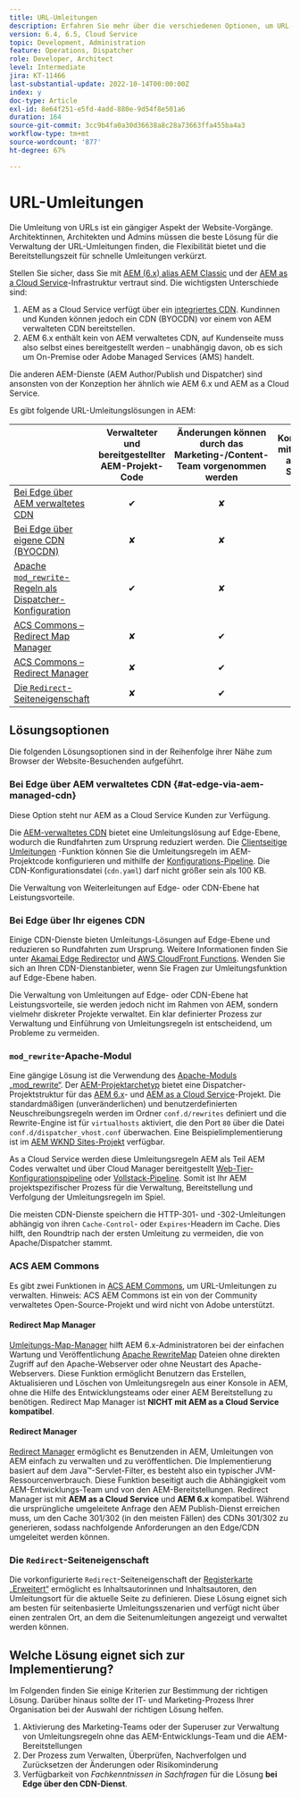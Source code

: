 ```yaml
---
title: URL-Umleitungen
description: Erfahren Sie mehr über die verschiedenen Optionen, um URL-Umleitungen in AEM vorzunehmen.
version: 6.4, 6.5, Cloud Service
topic: Development, Administration
feature: Operations, Dispatcher
role: Developer, Architect
level: Intermediate
jira: KT-11466
last-substantial-update: 2022-10-14T00:00:00Z
index: y
doc-type: Article
exl-id: 8e64f251-e5fd-4add-880e-9d54f8e501a6
duration: 164
source-git-commit: 3cc9b4fa0a30d36638a8c28a73663ffa455ba4a3
workflow-type: tm+mt
source-wordcount: '877'
ht-degree: 67%

---
```


# URL-Umleitungen

Die Umleitung von URLs ist ein gängiger Aspekt der Website-Vorgänge. Architektinnen, Architekten und Admins müssen die beste Lösung für die Verwaltung der URL-Umleitungen finden, die Flexibilität bietet und die Bereitstellungszeit für schnelle Umleitungen verkürzt.

Stellen Sie sicher, dass Sie mit [AEM (6.x) alias AEM Classic](https://experienceleague.adobe.com/en/docs/experience-manager-learn/dispatcher-tutorial/chapter-2) und der [AEM as a Cloud Service](https://experienceleague.adobe.com/en/docs/experience-manager-cloud-service/content/overview/architecture)-Infrastruktur vertraut sind. Die wichtigsten Unterschiede sind:

1. AEM as a Cloud Service verfügt über ein [integriertes CDN](https://experienceleague.adobe.com/en/docs/experience-manager-cloud-service/content/implementing/content-delivery/cdn). Kundinnen und Kunden können jedoch ein CDN (BYOCDN) vor einem von AEM verwalteten CDN bereitstellen.
1. AEM 6.x enthält kein von AEM verwaltetes CDN, auf Kundenseite muss also selbst eines bereitgestellt werden – unabhängig davon, ob es sich um On-Premise oder Adobe Managed Services (AMS) handelt.

Die anderen AEM-Dienste (AEM Author/Publish und Dispatcher) sind ansonsten von der Konzeption her ähnlich wie AEM 6.x und AEM as a Cloud Service.

Es gibt folgende URL-Umleitungslösungen in AEM:

|                                                   | Verwalteter und bereitgestellter AEM-Projekt-Code | Änderungen können durch das Marketing-/Content-Team vorgenommen werden | Kompatibel mit AEM as a Cloud Service | Wenn eine Weiterleitungsausführung erfolgt |
|---------------------------------------------------|:-----------------------:|:---------------------:|:---------------------:| :---------------------:|
| [Bei Edge über AEM verwaltetes CDN](#at-edge-via-aem-managed-cdn) | ✔ | ✘ | ✔ | Edge/CDN (integriert) |
| [Bei Edge über eigene CDN (BYOCDN)](#at-edge-via-bring-your-own-cdn) | ✘ | ✘ | ✔ | Edge/CDN (BYOCDN) |
| [Apache `mod_rewrite`-Regeln als Dispatcher-Konfiguration](#apache-mod_rewrite-module) | ✔ | ✘ | ✔ | Dispatcher |
| [ACS Commons – Redirect Map Manager](#redirect-map-manager) | ✘ | ✔ | ✘ | Dispatcher |
| [ACS Commons – Redirect Manager](#redirect-manager) | ✘ | ✔ | ✔ | AEM |
| [Die `Redirect`-Seiteneigenschaft](#the-redirect-page-property) | ✘ | ✔ | ✔ | AEM |


## Lösungsoptionen

Die folgenden Lösungsoptionen sind in der Reihenfolge ihrer Nähe zum Browser der Website-Besuchenden aufgeführt.

### Bei Edge über AEM verwaltetes CDN {#at-edge-via-aem-managed-cdn}

Diese Option steht nur AEM as a Cloud Service Kunden zur Verfügung.

Die [AEM-verwaltetes CDN](https://experienceleague.adobe.com/en/docs/experience-manager-cloud-service/content/implementing/content-delivery/cdn) bietet eine Umleitungslösung auf Edge-Ebene, wodurch die Rundfahrten zum Ursprung reduziert werden. Die [Clientseitige Umleitungen](https://experienceleague.adobe.com/en/docs/experience-manager-cloud-service/content/implementing/content-delivery/cdn-configuring-traffic#client-side-redirectors) -Funktion können Sie die Umleitungsregeln im AEM-Projektcode konfigurieren und mithilfe der [Konfigurations-Pipeline](https://experienceleague.adobe.com/de/docs/experience-manager-learn/cloud-service/security/traffic-filter-and-waf-rules/how-to-setup#deploy-rules-through-cloud-manager). Die CDN-Konfigurationsdatei (`cdn.yaml`) darf nicht größer sein als 100 KB.

Die Verwaltung von Weiterleitungen auf Edge- oder CDN-Ebene hat Leistungsvorteile.

### Bei Edge über Ihr eigenes CDN

Einige CDN-Dienste bieten Umleitungs-Lösungen auf Edge-Ebene und reduzieren so Rundfahrten zum Ursprung. Weitere Informationen finden Sie unter [Akamai Edge Redirector](https://techdocs.akamai.com/cloudlets/docs/what-edge-redirector) und [AWS CloudFront Functions](https://docs.aws.amazon.com/AmazonCloudFront/latest/DeveloperGuide/cloudfront-functions.html). Wenden Sie sich an Ihren CDN-Dienstanbieter, wenn Sie Fragen zur Umleitungsfunktion auf Edge-Ebene haben.

Die Verwaltung von Umleitungen auf Edge- oder CDN-Ebene hat Leistungsvorteile, sie werden jedoch nicht im Rahmen von AEM, sondern vielmehr diskreter Projekte verwaltet. Ein klar definierter Prozess zur Verwaltung und Einführung von Umleitungsregeln ist entscheidend, um Probleme zu vermeiden.


### `mod_rewrite`-Apache-Modul

Eine gängige Lösung ist die Verwendung des [Apache-Moduls „mod_rewrite“](https://httpd.apache.org/docs/current/mod/mod_rewrite.html). Der [AEM-Projektarchetyp](https://github.com/adobe/aem-project-archetype) bietet eine Dispatcher-Projektstruktur für das [AEM 6.x](https://github.com/adobe/aem-project-archetype/tree/develop/src/main/archetype/dispatcher.ams#file-structure)- und [AEM as a Cloud Service](https://github.com/adobe/aem-project-archetype/tree/develop/src/main/archetype/dispatcher.cloud#file-structure)-Projekt. Die standardmäßigen (unveränderlichen) und benutzerdefinierten Neuschreibungsregeln werden im Ordner `conf.d/rewrites` definiert und die Rewrite-Engine ist für `virtualhosts` aktiviert, die den Port `80` über die Datei `conf.d/dispatcher_vhost.conf` überwachen. Eine Beispielimplementierung ist im [AEM WKND Sites-Projekt](https://github.com/adobe/aem-guides-wknd/tree/main/dispatcher/src/conf.d/rewrites) verfügbar.

As a Cloud Service werden diese Umleitungsregeln AEM als Teil AEM Codes verwaltet und über Cloud Manager bereitgestellt [Web-Tier-Konfigurationspipeline](https://experienceleague.adobe.com/en/docs/experience-manager-cloud-service/content/implementing/using-cloud-manager/cicd-pipelines/introduction-ci-cd-pipelines) oder [Vollstack-Pipeline](https://experienceleague.adobe.com/en/docs/experience-manager-cloud-service/content/implementing/using-cloud-manager/cicd-pipelines/introduction-ci-cd-pipelines). Somit ist Ihr AEM projektspezifischer Prozess für die Verwaltung, Bereitstellung und Verfolgung der Umleitungsregeln im Spiel.

Die meisten CDN-Dienste speichern die HTTP-301- und -302-Umleitungen abhängig von ihren `Cache-Control`- oder `Expires`-Headern im Cache. Dies hilft, den Roundtrip nach der ersten Umleitung zu vermeiden, die von Apache/Dispatcher stammt.


### ACS AEM Commons

Es gibt zwei Funktionen in [ACS AEM Commons](https://adobe-consulting-services.github.io/acs-aem-commons/), um URL-Umleitungen zu verwalten. Hinweis: ACS AEM Commons ist ein von der Community verwaltetes Open-Source-Projekt und wird nicht von Adobe unterstützt.

#### Redirect Map Manager

[Umleitungs-Map-Manager](https://adobe-consulting-services.github.io/acs-aem-commons/features/redirect-map-manager/index.html) hilft AEM 6.x-Administratoren bei der einfachen Wartung und Veröffentlichung [Apache RewriteMap](https://httpd.apache.org/docs/2.4/rewrite/rewritemap.html) Dateien ohne direkten Zugriff auf den Apache-Webserver oder ohne Neustart des Apache-Webservers. Diese Funktion ermöglicht Benutzern das Erstellen, Aktualisieren und Löschen von Umleitungsregeln aus einer Konsole in AEM, ohne die Hilfe des Entwicklungsteams oder einer AEM Bereitstellung zu benötigen. Redirect Map Manager ist **NICHT mit AEM as a Cloud Service kompatibel**.

#### Redirect Manager

[Redirect Manager](https://adobe-consulting-services.github.io/acs-aem-commons/features/redirect-manager/index.html) ermöglicht es Benutzenden in AEM, Umleitungen von AEM einfach zu verwalten und zu veröffentlichen. Die Implementierung basiert auf dem Java™-Servlet-Filter, es besteht also ein typischer JVM-Ressourcenverbrauch. Diese Funktion beseitigt auch die Abhängigkeit vom AEM-Entwicklungs-Team und von den AEM-Bereitstellungen. Redirect Manager ist mit **AEM as a Cloud Service** und **AEM 6.x** kompatibel. Während die ursprüngliche umgeleitete Anfrage den AEM Publish-Dienst erreichen muss, um den Cache 301/302 (in den meisten Fällen) des CDNs 301/302 zu generieren, sodass nachfolgende Anforderungen an den Edge/CDN umgeleitet werden können.

### Die `Redirect`-Seiteneigenschaft

Die vorkonfigurierte `Redirect`-Seiteneigenschaft der [Registerkarte „Erweitert“](https://experienceleague.adobe.com/docs/experience-manager-cloud-service/content/sites/authoring/sites-console/page-properties.html) ermöglicht es Inhaltsautorinnen und Inhaltsautoren, den Umleitungsort für die aktuelle Seite zu definieren. Diese Lösung eignet sich am besten für seitenbasierte Umleitungsszenarien und verfügt nicht über einen zentralen Ort, an dem die Seitenumleitungen angezeigt und verwaltet werden können.

## Welche Lösung eignet sich zur Implementierung?

Im Folgenden finden Sie einige Kriterien zur Bestimmung der richtigen Lösung. Darüber hinaus sollte der IT- und Marketing-Prozess Ihrer Organisation bei der Auswahl der richtigen Lösung helfen.

1. Aktivierung des Marketing-Teams oder der Superuser zur Verwaltung von Umleitungsregeln ohne das AEM-Entwicklungs-Team und die AEM-Bereitstellungen
1. Der Prozess zum Verwalten, Überprüfen, Nachverfolgen und Zurücksetzen der Änderungen oder Risikominderung
1. Verfügbarkeit von _Fachkenntnissen in Sachfragen_ für die Lösung **bei Edge über den CDN-Dienst**.
